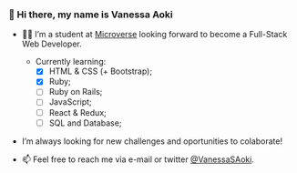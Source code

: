 ### 👋 Hi there, my name is Vanessa Aoki 

- :woman_technologist: I’m a student at [Microverse](https://www.microverse.org/) looking forward to become a Full-Stack Web Developer.

    - Currently learning:
        - [x] HTML & CSS (+ Bootstrap);
        - [x] Ruby; 
        - [ ] Ruby on Rails;
        - [ ] JavaScript;
        - [ ] React & Redux;
        - [ ] SQL and Database;

- I’m always looking for new challenges and oportunities to colaborate!

- 📫 Feel free to reach me via e-mail or twitter [@VanessaSAoki](https://twitter.com/VanessaSAoki).
